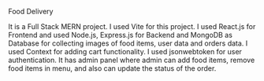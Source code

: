 Food Delivery

It is a Full Stack MERN project.
I used Vite for this project.
I used React.js for Frontend and used Node.js, Express.js for Backend and MongoDB as Database for collecting images of food items, user data and orders data.
I used Context for adding cart functionality. 
I used jsonwebtoken for user authentication.
It has admin panel where admin can add food items, remove food items in menu, and also can update the status of the order.
